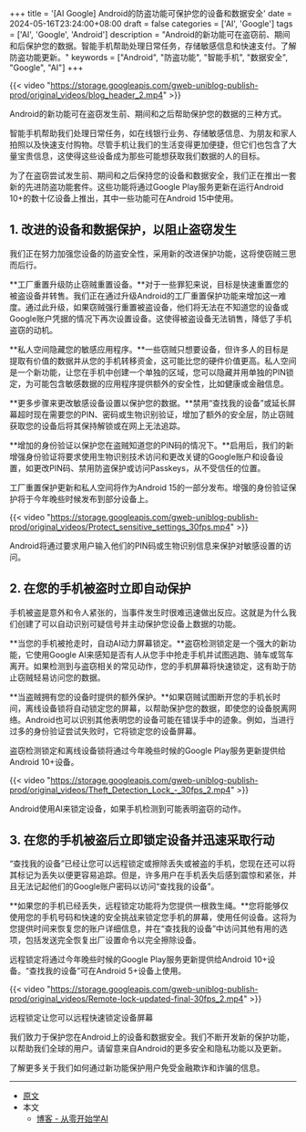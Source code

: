 +++
title = '[AI Google] Android的防盗功能可保护您的设备和数据安全'
date = 2024-05-16T23:24:00+08:00
draft = false
categories = ['AI', 'Google']
tags = ['AI', 'Google', 'Android']
description = "Android的新功能可在盗窃前、期间和后保护您的数据。智能手机帮助处理日常任务，存储敏感信息和快速支付。了解防盗功能更新。"
keywords = ["Android", "防盗功能", "智能手机", "数据安全", "Google", "AI"]
+++

{{< video "https://storage.googleapis.com/gweb-uniblog-publish-prod/original_videos/blog_header_2.mp4" >}}

Android的新功能可在盗窃发生前、期间和之后帮助保护您的数据的三种方式。

智能手机帮助我们处理日常任务，如在线银行业务、存储敏感信息、为朋友和家人拍照以及快速支付购物。尽管手机让我们的生活变得更加便捷，但它们也包含了大量宝贵信息，这使得这些设备成为那些可能想获取我们数据的人的目标。

为了在盗窃尝试发生前、期间和之后保持您的设备和数据安全，我们正在推出一套新的先进防盗功能套件。这些功能将通过Google Play服务更新在运行Android 10+的数十亿设备上推出，其中一些功能可在Android 15中使用。

## 1. 改进的设备和数据保护，以阻止盗窃发生
我们正在努力加强您设备的防盗安全性，采用新的改进保护功能，这将使窃贼三思而后行。

**工厂重置升级防止窃贼重置设备。**对于一些罪犯来说，目标是快速重置您的被盗设备并转售。我们正在通过升级Android的工厂重置保护功能来增加这一难度。通过此升级，如果窃贼强行重置被盗设备，他们将无法在不知道您的设备或Google账户凭据的情况下再次设置设备。这使得被盗设备无法销售，降低了手机盗窃的动机。

**私人空间隐藏您的敏感应用程序。**一些窃贼只想要设备，但许多人的目标是提取有价值的数据并从您的手机转移资金，这可能比您的硬件价值更高。私人空间是一个新功能，让您在手机中创建一个单独的区域，您可以隐藏并用单独的PIN锁定，为可能包含敏感数据的应用程序提供额外的安全性，比如健康或金融信息。

**更多步骤来更改敏感设备设置以保护您的数据。**禁用“查找我的设备”或延长屏幕超时现在需要您的PIN、密码或生物识别验证，增加了额外的安全层，防止窃贼获取您的设备后将其保持解锁或在网上无法追踪。

**增加的身份验证以保护您在盗贼知道您的PIN码的情况下。**启用后，我们的新增强身份验证将要求使用生物识别技术访问和更改关键的Google账户和设备设置，如更改PIN码、禁用防盗保护或访问Passkeys，从不受信任的位置。

工厂重置保护更新和私人空间将作为Android 15的一部分发布。增强的身份验证保护将于今年晚些时候发布到部分设备上。

{{< video "https://storage.googleapis.com/gweb-uniblog-publish-prod/original_videos/Protect_sensitive_settings_30fps.mp4" >}}

Android将通过要求用户输入他们的PIN码或生物识别信息来保护对敏感设置的访问。

## 2. 在您的手机被盗时立即自动保护
手机被盗是意外和令人紧张的，当事件发生时很难迅速做出反应。这就是为什么我们创建了可以自动识别可疑信号并主动保护您设备上数据的功能。

**当您的手机被抢走时，自动AI动力屏幕锁定。**盗窃检测锁定是一个强大的新功能，它使用Google AI来感知是否有人从您手中抢走手机并试图逃跑、骑车或驾车离开。如果检测到与盗窃相关的常见动作，您的手机屏幕将快速锁定，这有助于防止窃贼轻易访问您的数据。

**当盗贼拥有您的设备时提供的额外保护。**如果窃贼试图断开您的手机长时间，离线设备锁将自动锁定您的屏幕，以帮助保护您的数据，即使您的设备脱离网络。Android也可以识别其他表明您的设备可能在错误手中的迹象。例如，当进行过多的身份验证尝试失败时，它将锁定您的设备屏幕。

盗窃检测锁定和离线设备锁将通过今年晚些时候的Google Play服务更新提供给Android 10+设备。

{{< video "https://storage.googleapis.com/gweb-uniblog-publish-prod/original_videos/Theft_Detection_Lock_-_30fps_2.mp4" >}}

Android使用AI来锁定设备，如果手机检测到可能表明盗窃的动作。

## 3. 在您的手机被盗后立即锁定设备并迅速采取行动
“查找我的设备”已经让您可以远程锁定或擦除丢失或被盗的手机，您现在还可以将其标记为丢失以便更容易追踪。但是，许多用户在手机丢失后感到震惊和紧张，并且无法记起他们的Google账户密码以访问“查找我的设备”。

**如果您的手机已经丢失，远程锁定功能将为您提供一根救生绳。**您将能够仅使用您的手机号码和快速的安全挑战来锁定您手机的屏幕，使用任何设备。这将为您提供时间来恢复您的账户详细信息，并在“查找我的设备”中访问其他有用的选项，包括发送完全恢复出厂设置命令以完全擦除设备。

远程锁定将通过今年晚些时候的Google Play服务更新提供给Android 10+设备。“查找我的设备”可在Android 5+设备上使用。

{{< video "https://storage.googleapis.com/gweb-uniblog-publish-prod/original_videos/Remote-lock-updated-final-30fps_2.mp4" >}}

远程锁定让您可以远程快速锁定设备屏幕

我们致力于保护您在Android上的设备和数据安全。我们不断开发新的保护功能，以帮助我们全球的用户。请留意来自Android的更多安全和隐私功能以及更新。

了解更多关于我们如何通过新功能保护用户免受金融欺诈和诈骗的信息。

---

- [原文](https://blog.google/products/android/android-theft-protection/)
- 本文
    - [博客 - 从零开始学AI](https://blog.aihub2022.top/post/ai-google-android-theft-protection/)
    <!-- - [微信 - 从零开始学AI](...) -->
    <!-- - [CSDN - 从零开始学AI](...) -->
    <!-- - [掘金 - 从零开始学AI](...) -->
    <!-- - [知乎 - 从零开始学AI](...) -->
    <!-- - [阿里云 - 从零开始学AI](...) -->
    <!-- - [腾讯云 - 从零开始学AI](...) -->
